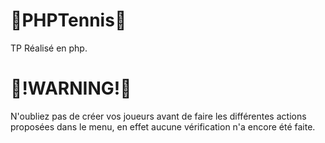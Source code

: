 # 🥎PHPTennis🥎
TP Réalisé en php.

# 🚨!WARNING!🚨
N'oubliez pas de créer vos joueurs avant de faire les différentes actions proposées dans le menu,
en effet aucune vérification n'a encore été faite.
